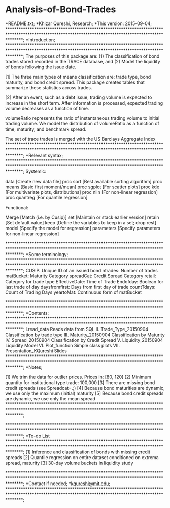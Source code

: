 # Analysis-of-Bond-Trades
*README.txt;
*Khizar Qureshi, Research;
*This version: 2015-09-04;
******************************************************************************************************************************************************;
*Introduction;
******************************************************************************************************************************************************;
The purposes of this package are: (1) The classification of bond trades stored recorded in the TRACE database, and (2) Model the liquidity of bonds 
following the issue date.

[1]
The three main types of means classification are: trade type, bond maturity, and bond credit spread. This package creates tables that summarize these
statistics across trades.

[2]
After an event, such as a debt issue, trading volume is expected to increase in the short term. After information is processed, expected trading 
volume decreases as a function of time.

volumeRatio represents the ratio of instantaneous trading volume to initial trading volume. We model the distribution of volumeRatio as a function
of time, maturity, and benchmark spread.

The set of trace trades is merged with the US Barclays Aggregate Index
******************************************************************************************************************************************************;
*Relevant syntax;
******************************************************************************************************************************************************;
Systemic:

data 		[Create new data file]
proc sort 	[Best available sorting algorithm]
proc means 	[Basic first moment/mean]
proc sgplot	[For scatter plots]
proc kde 	[For multivariate plots, distributions]
proc nlin	[For non-linear regression]
proc quantreg 	[For quantile regression]

Functional:

Merge		[Match (i.e. by Cusip)]
set		[Maintain or stack earlier version]
retain		[Set default value]	
keep		[Define the variables to keep in a set; drop rest]
model 		[Specify the model for regression]
parameters	[Specify parameters for non-linear regression]

******************************************************************************************************************************************************;
*Some terminology;
******************************************************************************************************************************************************;
CUSIP:		Unique ID of an issued bond
ntrades:	Number of trades
matBucket:	Maturity Category
spreadCat:	Credit Spread Category
retail:		Category for trade type
EffectiveDate:	Time of Trade
Endofday:	Boolean for last trade of day
daysfromfirst:	Days from first day of trade
countTdays:	Count of Trading Days
yeartoMat:	Continuous form of matBucket

******************************************************************************************************************************************************;
*Contents;
******************************************************************************************************************************************************;
I.read_data			Reads data from SQL
II. Trade_Type_20150904		Classification by trade type
III. Maturity_20150904		Classification by Maturity
IV.  Spread_20150904		Classification by Credit Spread
V. Liquidity_20150904		Liquidity Model
VI. Plot_function		Simple class plots
VII. Presentation_KQureshi	Slides			
******************************************************************************************************************************************************;
*Notes;

[1] We trim the data for outlier prices. Prices in: [80, 120]
[2] Minimum quantity for institutional type trade: 100,000
[3] There are missing bond credit spreads (see Spreadcat=.;)
[4] Because bond maturities are dynamic, we use only the maximum (initial) maturity
[5] Because bond credit spreads are dynamic, we use only the mean spread
******************************************************************************************************************************************************;


******************************************************************************************************************************************************;
*To-do List
******************************************************************************************************************************************************;
[1] Inference and classification of bonds with missing credit spreads
[2] Quantile regression on entire dataset conditioned on extrema spread, maturity
[3] 30-day volume buckets in liquidity study

******************************************************************************************************************************************************;
*Contact if needed;
*kqureshi@mit.edu;
******************************************************************************************************************************************************;
